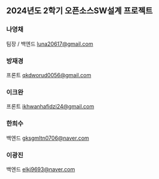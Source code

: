 ## 2024년도 2학기 오픈소스SW설계 프로젝트

### 나영채
팀장 / 백엔드
luna20617@gmail.com

### 방재경
프론트
qkdworud0056@gmail.com

### 이크완
프론트
ikhwanhafidzi24@gmail.com

### 한희수
백엔드
gksgmltn0706@naver.com

### 이광진
백엔드
elkj9693@naver.com
